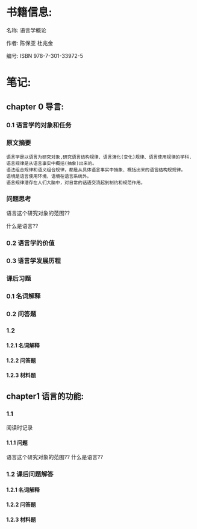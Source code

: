 # 书籍信息:
名称:  语言学概论

作者:  陈保亚 杜兆金

编号:  ISBN 978-7-301-33972-5

# 笔记:

## chapter 0 导言:
### 0.1 语言学的对象和任务
### 原文摘要
```
语言学是以语言为研究对象,研究语言结构规律、语言演化(变化)规律、语言使用规律的学科.
语言规律是从语言事实中概括(抽象)出来的。
语法组合规律和语义组合规律，都是从具体语言事实中抽象、概括出来的语言结构规规律。
语境是语言使用环境，语境在语言系统外。
语言规律潜存在人们大脑中，对日常的话语交流起到制约和规范作用。
```
### 问题思考
语言这个研究对象的范围??

什么是语言??
### 0.2 语言学的价值
### 0.3 语言学发展历程
### 课后习题
### 0.1 名词解释
### 0.2 问答题



### 1.2 

#### 1.2.1 名词解释
#### 1.2.2 问答题
#### 1.2.3 材料题

## chapter1 语言的功能:

### 1.1 
阅读时记录

#### 1.1.1 问题
语言这个研究对象的范围??
什么是语言??


### 1.2 课后问题解答

#### 1.2.1 名词解释
#### 1.2.2 问答题
#### 1.2.3 材料题

